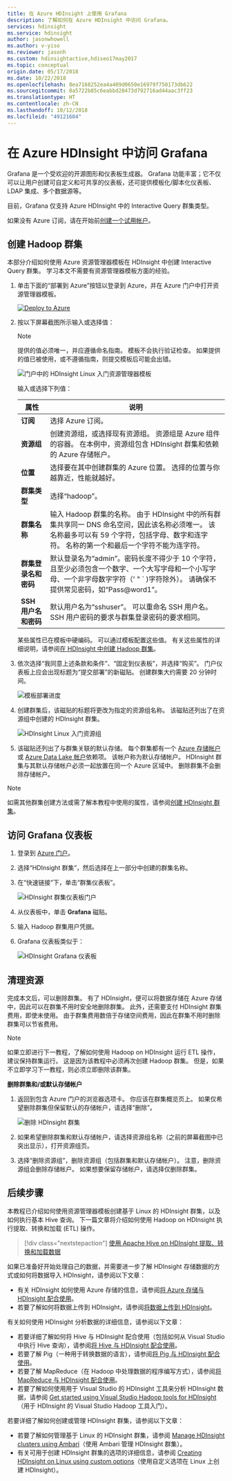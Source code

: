 ```yaml
---
title: 在 Azure HDInsight 上使用 Grafana
description: 了解如何在 Azure HDInsight 中访问 Grafana。
services: hdinsight
ms.service: hdinsight
author: jasonwhowell
ms.author: v-yiso
ms.reviewer: jasonh
ms.custom: hdinsightactive,hdiseo17may2017
ms.topic: conceptual
origin.date: 05/17/2018
ms.date: 10/22/2018
ms.openlocfilehash: 8ea7168252ea4a409d0650e16979f750173db622
ms.sourcegitcommit: 8a5722b85c6eabbd28473d792716ad44aac3ff23
ms.translationtype: HT
ms.contentlocale: zh-CN
ms.lasthandoff: 10/12/2018
ms.locfileid: "49121604"
---
```

# <a name="access-grafana-in-azure-hdinsight"></a>在 Azure HDInsight 中访问 Grafana


Grafana 是一个受欢迎的开源图形和仪表板生成器。 Grafana 功能丰富；它不仅可以让用户创建可自定义和可共享的仪表板，还可提供模板化/脚本化仪表板、LDAP 集成、多个数据源等。

目前，Grafana 仅支持 Azure HDInsight 中的 Interactive Query 群集类型。


如果没有 Azure 订阅，请在开始前[创建一个试用帐户](https://www.azure.cn/pricing/1rmb-trial)。

## <a name="create-a-hadoop-cluster"></a>创建 Hadoop 群集

本部分介绍如何使用 Azure 资源管理器模板在 HDInsight 中创建 Interactive Query 群集。 学习本文不需要有资源管理器模板方面的经验。 

1. 单击下面的“部署到 Azure”按钮以登录到 Azure，并在 Azure 门户中打开资源管理器模板。 
   
    <a href="https://portal.azure.cn/#create/Microsoft.Template/uri/https%3A%2F%2Fraw.githubusercontent.com%2FAzure%2Fazure-quickstart-templates%2Fmaster%2F101-hdinsight-interactive-hive%2Fazuredeploy.json" target="_blank"><img src="./media/hdinsight-grafana/deploy-to-azure.png" alt="Deploy to Azure"></a>

2. 按以下屏幕截图所示输入或选择值：

    > [!NOTE]
    > 提供的值必须唯一，并应遵循命名指南。 模板不会执行验证检查。 如果提供的值已被使用，或不遵循指南，则提交模板后可能会出错。       
    > 
    >
    
    ![门户中的 HDInsight Linux 入门资源管理器模板](./media/hdinsight-grafana/hdinsight-linux-get-started-arm-template-on-portal.png "使用 Azure 门户和资源组管理器模板在 HDInsigut 中部署 Hadoop 群集")

    输入或选择下列值：
    
    |属性  |说明  |
    |---------|---------|
    |**订阅**     |  选择 Azure 订阅。 |
    |**资源组**     | 创建资源组，或选择现有资源组。  资源组是 Azure 组件的容器。  在本例中，资源组包含 HDInsight 群集和依赖的 Azure 存储帐户。 |
    |**位置**     | 选择要在其中创建群集的 Azure 位置。  选择的位置与你越靠近，性能就越好。 |
    |**群集类型**     | 选择“hadoop”。 |
    |**群集名称**     | 输入 Hadoop 群集的名称。 由于 HDInsight 中的所有群集共享同一 DNS 命名空间，因此该名称必须唯一。 该名称最多可以有 59 个字符，包括字母、数字和连字符。 名称的第一个和最后一个字符不能为连字符。 |
    |**群集登录名和密码**     | 默认登录名为“admin”。密码长度不得少于 10 个字符，且至少必须包含一个数字、一个大写字母和一个小写字母、一个非字母数字字符（' " ` \)字符除外）。 请确保不提供常见密码，如“Pass@word1”。|
    |**SSH 用户名和密码**     | 默认用户名为“sshuser”。  可以重命名 SSH 用户名。  SSH 用户密码的要求与群集登录密码的要求相同。|
       
    某些属性已在模板中硬编码。  可以通过模板配置这些值。 有关这些属性的详细说明，请参阅[在 HDInsight 中创建 Hadoop 群集](../hdinsight-hadoop-provision-linux-clusters.md)。

3. 依次选择“我同意上述条款和条件”、“固定到仪表板”，并选择“购买”。 门户仪表板上应会出现标题为“提交部署”的新磁贴。 创建群集大约需要 20 分钟时间。

    ![模板部署进度](./media/hdinsight-grafana/deployment-progress-tile.png "Azure 模板部署进度")

4. 创建群集后，该磁贴的标题将更改为指定的资源组名称。 该磁贴还列出了在资源组中创建的 HDInsight 群集。 
   
    ![HDInsight Linux 入门资源组](./media/hdinsight-grafana/hdinsight-linux-get-started-resource-group.png "Azure HDInsight 群集资源组")
    
5. 该磁贴还列出了与群集关联的默认存储。 每个群集都有一个 [Azure 存储帐户](../hdinsight-hadoop-use-blob-storage.md)或 [Azure Data Lake 帐户](../hdinsight-hadoop-use-data-lake-store.md)依赖项。 该帐户称为默认存储帐户。 HDInsight 群集与其默认存储帐户必须一起放置在同一个 Azure 区域中。 删除群集不会删除存储帐户。
    

> [!NOTE]
> 如需其他群集创建方法或需了解本教程中使用的属性，请参阅[创建 HDInsight 群集](../hdinsight-hadoop-provision-linux-clusters.md)。       
> 
>

## <a name="access-the-grafana-dashboard"></a>访问 Grafana 仪表板

1. 登录到 [Azure 门户](https://portal.azure.cn)。
2. 选择“HDInsight 群集”，然后选择在上一部分中创建的群集名称。
3. 在“快速链接”下，单击“群集仪表板”。

    ![HDInsight 群集仪表板门户](./media/hdinsight-grafana/hdinsight-portal-cluster-dashboard.png "门户上的 HDInsight 群集仪表板")

4. 从仪表板中，单击 **Grafana** 磁贴。
5. 输入 Hadoop 群集用户凭据。
6. Grafana 仪表板类似于：

    ![HDInsight Grafana 仪表板](./media/hdinsight-grafana/hdinsight-grafana-dashboard.png "HDInsight Grafana 仪表板")

## <a name="clean-up-resources"></a>清理资源
完成本文后，可以删除群集。 有了 HDInsight，便可以将数据存储在 Azure 存储中，因此可以在群集不用时安全地删除群集。 此外，还需要支付 HDInsight 群集费用，即使未使用。 由于群集费用数倍于存储空间费用，因此在群集不用时删除群集可以节省费用。 

> [!NOTE]
> 如果立即进行下一教程，了解如何使用 Hadoop on HDInsight 运行 ETL 操作，建议保持群集运行。 这是因为该教程中必须再次创建 Hadoop 群集。 但是，如果不立即学习下一教程，则必须立即删除该群集。
> 
> 

**删除群集和/或默认存储帐户**

1. 返回到包含 Azure 门户的浏览器选项卡。 你应该在群集概览页上。 如果仅希望删除群集但保留默认的存储帐户，请选择“删除”。

    ![删除 HDInsight 群集](./media/hdinsight-grafana/hdinsight-delete-cluster.png "删除 HDInsight 群集")

2. 如果希望删除群集和默认存储帐户，请选择资源组名称（之前的屏幕截图中已突出显示），打开资源组页。

3. 选择“删除资源组”，删除资源组（包括群集和默认存储帐户）。 注意，删除资源组会删除存储帐户。 如果想要保留存储帐户，请选择仅删除群集。

## <a name="next-steps"></a>后续步骤
本教程已介绍如何使用资源管理器模板创建基于 Linux 的 HDInsight 群集，以及如何执行基本 Hive 查询。 下一篇文章将介绍如何使用 Hadoop on HDInsight 执行提取、转换和加载 (ETL) 操作。

> [!div class="nextstepaction"]
>[使用 Apache Hive on HDInsight 提取、转换和加载数据](../hdinsight-analyze-flight-delay-data-linux.md)

如果已准备好开始处理自己的数据，并需要进一步了解 HDInsight 存储数据的方式或如何将数据导入 HDInsight，请参阅以下文章：

* 有关 HDInsight 如何使用 Azure 存储的信息，请参阅[将 Azure 存储与 HDInsight 配合使用](../hdinsight-hadoop-use-blob-storage.md)。
* 若要了解如何将数据上传到 HDInsight，请参阅[将数据上传到 HDInsight](../hdinsight-upload-data.md)。

有关如何使用 HDInsight 分析数据的详细信息，请参阅以下文章：

* 若要详细了解如何将 Hive 与 HDInsight 配合使用（包括如何从 Visual Studio 中执行 Hive 查询），请参阅[将 Hive 与 HDInsight 配合使用](../hdinsight-use-hive.md)。
* 若要了解 Pig（一种用于转换数据的语言），请参阅[将 Pig 与 HDInsight 配合使用](../hdinsight-use-pig.md)。
* 若要了解 MapReduce（在 Hadoop 中处理数据的程序编写方式），请参阅[将 MapReduce 与 HDInsight 配合使用](../hdinsight-use-mapreduce.md)。
* 若要了解如何使用用于 Visual Studio 的 HDInsight 工具来分析 HDInsight 数据，请参阅 [Get started using Visual Studio Hadoop tools for HDInsight](../hadoop/apache-hadoop-visual-studio-tools-get-started.md)（用于 HDInsight 的 Visual Studio Hadoop 工具入门）。



若要详细了解如何创建或管理 HDInsight 群集，请参阅以下文章：

* 若要了解如何管理基于 Linux 的 HDInsight 群集，请参阅 [Manage HDInsight clusters using Ambari](../hdinsight-hadoop-manage-ambari.md)（使用 Ambari 管理 HDInsight 群集）。
* 有关可用于创建 HDInsight 群集的选项的详细信息，请参阅 [Creating HDInsight on Linux using custom options](../hdinsight-hadoop-provision-linux-clusters.md)（使用自定义选项在 Linux 上创建 HDInsight）。


[1]: ../HDInsight/apache-hadoop-visual-studio-tools-get-started.md

[hdinsight-provision]: hdinsight-provision-linux-clusters.md
[hdinsight-upload-data]: hdinsight-upload-data.md
[hdinsight-use-hive]: hdinsight-use-hive.md
[hdinsight-use-pig]: hdinsight-use-pig.md


